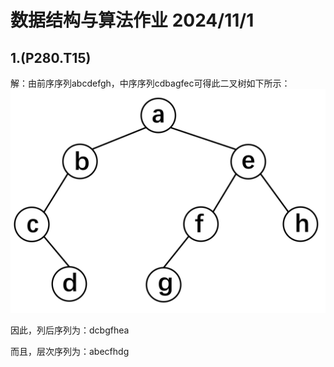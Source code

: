 # 数据结构与算法作业  2024/11/1

## 1.(P280.T15)

解：由前序序列abcdefgh，中序序列cdbagfec可得此二叉树如下所示：
![alt text](图片1.png)

因此，列后序列为：dcbgfhea

而且，层次序列为：abecfhdg